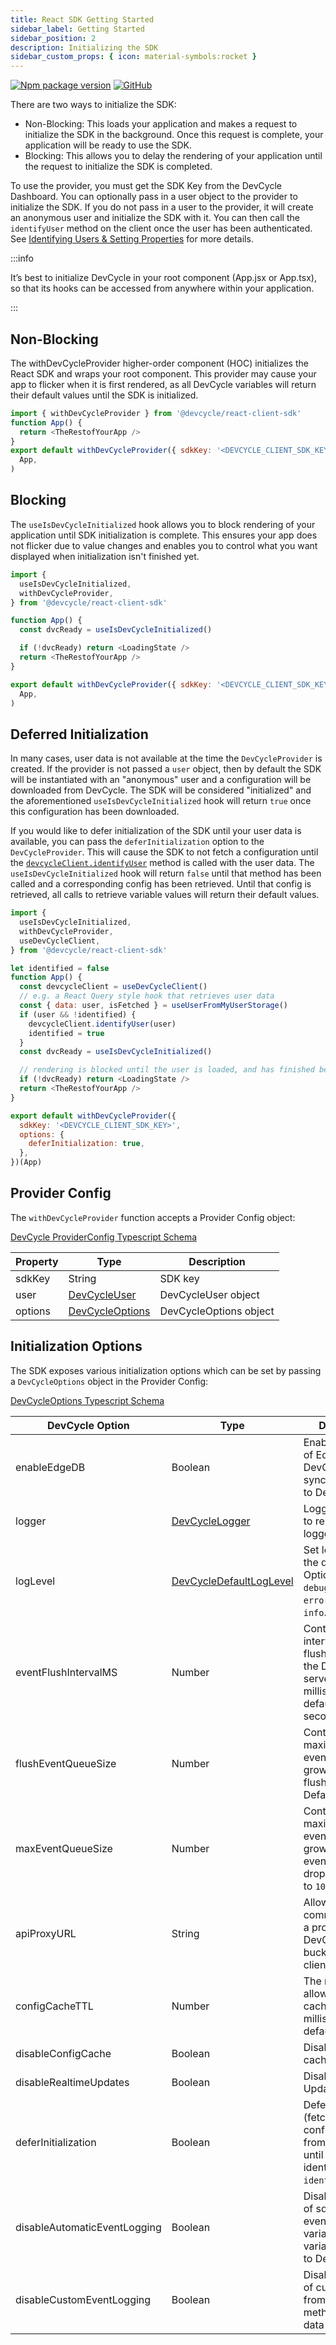 ```yaml
---
title: React SDK Getting Started
sidebar_label: Getting Started
sidebar_position: 2
description: Initializing the SDK
sidebar_custom_props: { icon: material-symbols:rocket }
---
```


[![Npm package version](https://badgen.net/npm/v/@devcycle/react-client-sdk)](https://www.npmjs.com/package/@devcycle/react-client-sdk)
[![GitHub](https://img.shields.io/github/stars/devcyclehq/js-sdks.svg?style=social&label=Star&maxAge=2592000)](https://github.com/devcyclehq/js-sdks)

There are two ways to initialize the SDK:

- Non-Blocking: This loads your application and makes a request to initialize the SDK in the background. Once this request is complete,
  your application will be ready to use the SDK.
- Blocking: This allows you to delay the rendering of your application until the request to initialize the SDK is completed.

To use the provider, you must get the SDK Key from the DevCycle Dashboard.
You can optionally pass in a user object to the provider to initialize the SDK.
If you do not pass in a user to the provider, it will create an anonymous user and initialize the SDK with it.
You can then call the `identifyUser` method on the client once the user has been authenticated.
See [Identifying Users & Setting Properties](/sdk/features#identify) for more details.

:::info

It’s best to initialize DevCycle in your root component (App.jsx or App.tsx), so that its hooks can be accessed from anywhere within your application.

:::

## Non-Blocking

The withDevCycleProvider higher-order component (HOC) initializes the React SDK and wraps your root component. This provider may cause your app
to flicker when it is first rendered, as all DevCycle variables will return their default values until the SDK is initialized.

```js
import { withDevCycleProvider } from '@devcycle/react-client-sdk'
function App() {
  return <TheRestofYourApp />
}
export default withDevCycleProvider({ sdkKey: '<DEVCYCLE_CLIENT_SDK_KEY>' })(
  App,
)
```

## Blocking

The `useIsDevCycleInitialized` hook allows you to block rendering of your application until SDK initialization is complete.
This ensures your app does not flicker due to value changes and enables you to control what you want displayed when initialization isn't finished yet.

```js
import {
  useIsDevCycleInitialized,
  withDevCycleProvider,
} from '@devcycle/react-client-sdk'

function App() {
  const dvcReady = useIsDevCycleInitialized()

  if (!dvcReady) return <LoadingState />
  return <TheRestofYourApp />
}

export default withDevCycleProvider({ sdkKey: '<DEVCYCLE_CLIENT_SDK_KEY>' })(
  App,
)
```

## Deferred Initialization

In many cases, user data is not available at the time the `DevCycleProvider` is created. If the provider is not passed a
`user` object, then by default the SDK will be instantiated with an "anonymous" user and a configuration will be
downloaded from DevCycle. The SDK will be considered "initialized" and the aforementioned `useIsDevCycleInitialized` hook
will return `true` once this configuration has been downloaded.

If you would like to defer initialization of the SDK until your user data is available, you can pass the
`deferInitialization` option to the `DevCycleProvider`. This will cause the SDK to not fetch a configuration until the
[`devcycleClient.identifyUser`](/sdk/client-side-sdks/react/react-usage#identifying-users) method is called with the user data.
The `useIsDevCycleInitialized` hook will return `false` until
that method has been called and a corresponding config has been retrieved. Until that config is retrieved, all calls
to retrieve variable values will return their default values.

```js
import {
  useIsDevCycleInitialized,
  withDevCycleProvider,
  useDevCycleClient,
} from '@devcycle/react-client-sdk'

let identified = false
function App() {
  const devcycleClient = useDevCycleClient()
  // e.g. a React Query style hook that retrieves user data
  const { data: user, isFetched } = useUserFromMyUserStorage()
  if (user && !identified) {
    devcycleClient.identifyUser(user)
    identified = true
  }
  const dvcReady = useIsDevCycleInitialized()

  // rendering is blocked until the user is loaded, and has finished being identified in DevCycle
  if (!dvcReady) return <LoadingState />
  return <TheRestofYourApp />
}

export default withDevCycleProvider({
  sdkKey: '<DEVCYCLE_CLIENT_SDK_KEY>',
  options: {
    deferInitialization: true,
  },
})(App)
```

## Provider Config

The `withDevCycleProvider` function accepts a Provider Config object:

[DevCycle ProviderConfig Typescript Schema](https://github.com/DevCycleHQ/js-sdks/blob/main/sdk/react/src/types.ts#L3)

| Property | Type                                                                                       | Description            |
| -------- | ------------------------------------------------------------------------------------------ | ---------------------- |
| sdkKey   | String                                                                                     | SDK key                |
| user     | [DevCycleUser](https://github.com/DevCycleHQ/js-sdks/blob/main/sdk/js/src/types.ts#L55)    | DevCycleUser object    |
| options  | [DevCycleOptions](https://github.com/DevCycleHQ/js-sdks/blob/main/sdk/js/src/types.ts#L44) | DevCycleOptions object |

## Initialization Options

The SDK exposes various initialization options which can be set by passing a `DevCycleOptions` object in the Provider Config:

[DevCycleOptions Typescript Schema](https://github.com/DevCycleHQ/js-sdks/blob/main/sdk/js/src/types.ts#L44)

| DevCycle Option              | Type                                                                                                          | Description                                                                                                    |
| ---------------------------- | ------------------------------------------------------------------------------------------------------------- | -------------------------------------------------------------------------------------------------------------- |
| enableEdgeDB                 | Boolean                                                                                                       | Enables the usage of EdgeDB for DevCycle that syncs User Data to DevCycle.                                     |
| logger                       | [DevCycleLogger](https://github.com/DevCycleHQ/js-sdks/blob/main/lib/shared/types/src/logger.ts#L2)           | Logger override to replace default logger                                                                      |
| logLevel                     | [DevCycleDefaultLogLevel](https://github.com/DevCycleHQ/js-sdks/blob/main/lib/shared/types/src/logger.ts#L12) | Set log level of the default logger. Options are: `debug`, `info`, `warn`, `error`. Defaults to `info`.        |
| eventFlushIntervalMS         | Number                                                                                                        | Controls the interval between flushing events to the DevCycle servers in milliseconds, defaults to 10 seconds. |
| flushEventQueueSize          | Number                                                                                                        | Controls the maximum size the event queue can grow to until a flush is forced. Defaults to `100`.              |
| maxEventQueueSize            | Number                                                                                                        | Controls the maximum size the event queue can grow to until events are dropped. Defaults to `1000`.            |
| apiProxyURL                  | String                                                                                                        | Allows the SDK to communicate with a proxy of DevCycle bucketing API / client SDK API.                         |
| configCacheTTL               | Number                                                                                                        | The maximum allowed age of a cached config in milliseconds, defaults to 7 days                                 |
| disableConfigCache           | Boolean                                                                                                       | Disable the use of cached configs                                                                              |
| disableRealtimeUpdates       | Boolean                                                                                                       | Disable Realtime Updates                                                                                       |
| deferInitialization          | Boolean                                                                                                       | Defer initialization (fetching configuration from DevCycle) until user is identified with `identifyUser` call  |
| disableAutomaticEventLogging | Boolean                                                                                                       | Disables logging of sdk generated events (e.g. variableEvaluated, variableDefaulted) to DevCycle.              |
| disableCustomEventLogging    | Boolean                                                                                                       | Disables logging of custom events, from `track()` method, and user data to DevCycle.                           |
